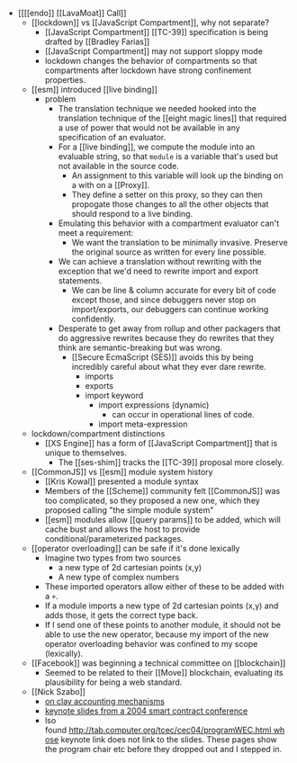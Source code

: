 - [[[[endo]] [[LavaMoat]] Call]]
    - [[lockdown]] vs [[JavaScript Compartment]], why not separate?
        - [[JavaScript Compartment]] [[TC-39]] specification is being drafted by [[Bradley Farias]]
        - [[JavaScript Compartment]] may not support sloppy mode
        - lockdown changes the behavior of compartments so that compartments after lockdown have strong confinement properties.
    - [[esm]] introduced [[live binding]]
        - problem
            - The translation technique we needed hooked into the translation technique of the [[eight magic lines]] that required a use of power that would not be available in any specification of an evaluator.
            - For a [[live binding]], we compute the module into an evaluable string, so that `module` is a variable that's used but not available in the source code.
                - An assignment to this variable will look up the binding on a with on a [[Proxy]].
                - They define a setter on this proxy, so they can then propogate those changes to all the other objects that should respond to a live binding.
            - Emulating this behavior with a compartment evaluator can't meet a requirement:
                - We want the translation to be minimally invasive. Preserve the original source as written for every line possible.
            - We can achieve a translation without rewriting with the exception that we'd need to rewrite import and export statements.
                - We can be line & column accurate for every bit of code except those, and since debuggers never stop on import/exports, our debuggers can continue working confidently.
            - Desperate to get away from rollup and other packagers that do aggressive rewrites because they do rewrites that they think are semantic-breaking but was wrong.
                - [[Secure EcmaScript (SES)]] avoids this by being incredibly careful about what they ever dare rewrite.
                    - imports
                    - exports
                    - import keyword
                        - import expressions (dynamic)
                            - can occur in operational lines of code.
                        - import meta-expression
    - lockdown/compartment distinctions
        - [[XS Engine]] has a form of [[JavaScript Compartment]] that is unique to themselves.
            - The [[ses-shim]] tracks the [[TC-39]] proposal more closely.
    - [[CommonJS]] vs [[esm]] module system history
        - [[Kris Kowal]] presented a module syntax
        - Members of the [[Scheme]] community felt [[CommonJS]] was too complicated, so they proposed a new one, which they proposed calling "the simple module system"
        - [[esm]] modules allow [[query params]] to be added, which will cache bust and allows the host to provide conditional/parameterized packages.
    - [[operator overloading]] can be safe if it's done lexically
        - Imagine two types from two sources
            -  a new type of 2d cartesian points (x,y)
            - A new type of complex numbers
        - These imported operators allow either of these to be added with a `+`.
        - If a module imports  a new type of 2d cartesian points (x,y) and adds those, it gets the correct type back.
        - If I send one of these points to another module, it should not be able to use the new operator, because my import of the new operator overloading behavior was confined to my scope (lexically). 
    - [[Facebook]] was beginning a technical committee on [[blockchain]]
        - Seemed to be related to their [[Move]] blockchain, evaluating its plausibility for being a web standard.
    - [[Nick Szabo]]
        - [on clay accounting mechanisms](https://nakamotoinstitute.org/the-playdough-protocols/)
        - [keynote slides from a 2004 smart contract conference](https://twitter.com/nickszabo4/status/617389897821896704?s=21)
        - lso found http://tab.computer.org/tcec/cec04/programWEC.html whose keynote link does not link to the slides. These pages show the program chair etc before they dropped out and I stepped in.

